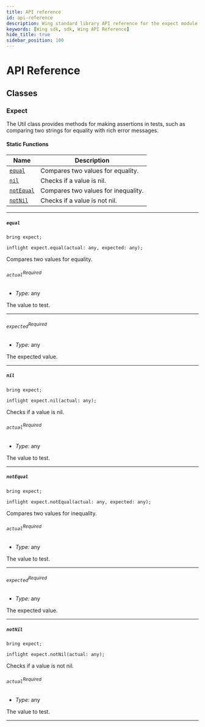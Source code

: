 ```yaml
---
title: API reference
id: api-reference
description: Wing standard library API reference for the expect module
keywords: [Wing sdk, sdk, Wing API Reference]
hide_title: true
sidebar_position: 100
---
```


<!-- This file is automatically generated. Do not edit manually. -->
# API Reference <a name="API Reference" id="api-reference"></a>


## Classes <a name="Classes" id="Classes"></a>

### Expect <a name="Expect" id="@winglang/sdk.expect.Util"></a>

The Util class provides methods for making assertions in tests, such as comparing two strings for equality with rich error messages.


#### Static Functions <a name="Static Functions" id="Static Functions"></a>

| **Name** | **Description** |
| --- | --- |
| <code><a href="#@winglang/sdk.expect.Util.equal">equal</a></code> | Compares two values for equality. |
| <code><a href="#@winglang/sdk.expect.Util.nil">nil</a></code> | Checks if a value is nil. |
| <code><a href="#@winglang/sdk.expect.Util.notEqual">notEqual</a></code> | Compares two values for inequality. |
| <code><a href="#@winglang/sdk.expect.Util.notNil">notNil</a></code> | Checks if a value is not nil. |

---

##### `equal` <a name="equal" id="@winglang/sdk.expect.Util.equal"></a>

```wing
bring expect;

inflight expect.equal(actual: any, expected: any);
```

Compares two values for equality.

###### `actual`<sup>Required</sup> <a name="actual" id="@winglang/sdk.expect.Util.equal.parameter.actual"></a>

- *Type:* any

The value to test.

---

###### `expected`<sup>Required</sup> <a name="expected" id="@winglang/sdk.expect.Util.equal.parameter.expected"></a>

- *Type:* any

The expected value.

---

##### `nil` <a name="nil" id="@winglang/sdk.expect.Util.nil"></a>

```wing
bring expect;

inflight expect.nil(actual: any);
```

Checks if a value is nil.

###### `actual`<sup>Required</sup> <a name="actual" id="@winglang/sdk.expect.Util.nil.parameter.actual"></a>

- *Type:* any

The value to test.

---

##### `notEqual` <a name="notEqual" id="@winglang/sdk.expect.Util.notEqual"></a>

```wing
bring expect;

inflight expect.notEqual(actual: any, expected: any);
```

Compares two values for inequality.

###### `actual`<sup>Required</sup> <a name="actual" id="@winglang/sdk.expect.Util.notEqual.parameter.actual"></a>

- *Type:* any

The value to test.

---

###### `expected`<sup>Required</sup> <a name="expected" id="@winglang/sdk.expect.Util.notEqual.parameter.expected"></a>

- *Type:* any

The expected value.

---

##### `notNil` <a name="notNil" id="@winglang/sdk.expect.Util.notNil"></a>

```wing
bring expect;

inflight expect.notNil(actual: any);
```

Checks if a value is not nil.

###### `actual`<sup>Required</sup> <a name="actual" id="@winglang/sdk.expect.Util.notNil.parameter.actual"></a>

- *Type:* any

The value to test.

---





